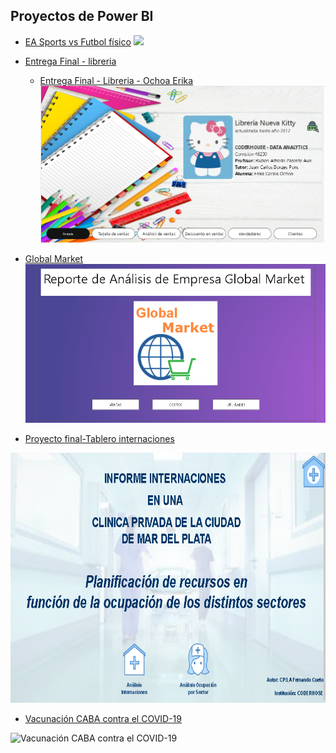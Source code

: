 ## Proyectos de Power BI

- <a href="EA Sports vs Futbol físico.pdf">EA Sports vs Futbol físico</a>
![](https://github.com/erikaceciliaochoa/PowerBI-projects/blob/main/EA%20Sports%20vs%20Futbol%20f%C3%ADsico.PNG)

- <a href="Entrega Final - libreria.pdf">Entrega Final - libreria</a>
  - <a href="Entrega Final - Libreria - Ochoa Erika.pdf">Entrega Final - Libreria - Ochoa Erika</a>
![](https://github.com/erikaceciliaochoa/PowerBI-projects/blob/main/Entrega%20Final%20-%20libreria.PNG)
           
- <a href="Global Market.pdf">Global Market</a>
![](https://github.com/erikaceciliaochoa/PowerBI-projects/blob/main/Global%20Market.PNG)

- <a href="proyecto-final-tablero-internaciones.pdf">Proyecto final-Tablero internaciones</a>
<img src="proyecto-final-tablero-internaciones.PNG" alt="Proyecto final-Tablero internaciones" width="700" height="400">

 - <a href="Vacunación CABA contra el COVID-19.pdf">Vacunación CABA contra el COVID-19</a>
 <img src="Vacunación CABA contra el COVID-19.PNG" alt="Vacunación CABA contra el COVID-19" width="700" height="400">
